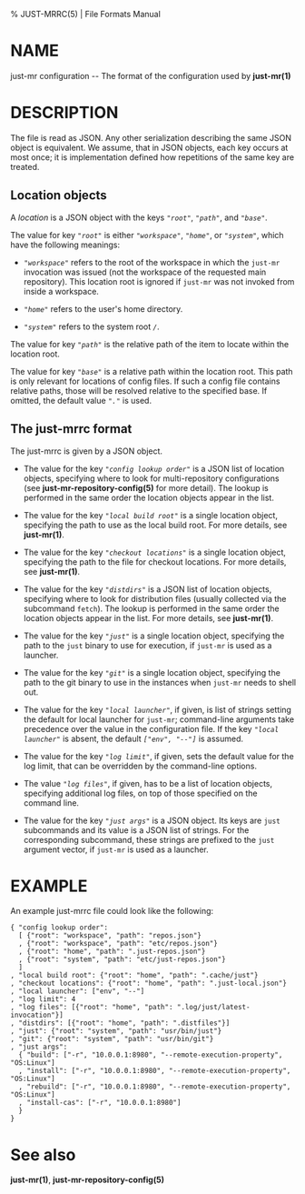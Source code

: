 % JUST-MRRC(5) | File Formats Manual

NAME
====

just-mr configuration -- The format of the configuration used by
**just-mr(1)**

DESCRIPTION
===========

The file is read as JSON. Any other serialization describing the same
JSON object is equivalent. We assume, that in JSON objects, each key
occurs at most once; it is implementation defined how repetitions of the
same key are treated.

Location objects
----------------

A *location* is a JSON object with the keys *`"root"`*, *`"path"`*, and
*`"base"`*.

The value for key *`"root"`* is either *`"workspace"`*, *`"home"`*, or
*`"system"`*, which have the following meanings:

 - *`"workspace"`* refers to the root of the workspace in which the
   `just-mr` invocation was issued (not the workspace of the requested
   main repository). This location root is ignored if `just-mr` was not
   invoked from inside a workspace.

 - *`"home"`* refers to the user's home directory.

 - *`"system"`* refers to the system root *`/`*.

The value for key *`"path"`* is the relative path of the item to locate
within the location root.

The value for key *`"base"`* is a relative path within the location
root. This path is only relevant for locations of config files. If such
a config file contains relative paths, those will be resolved relative
to the specified base. If omitted, the default value *`"."`* is used.

The just-mrrc format
--------------------

The just-mrrc is given by a JSON object.

 - The value for the key *`"config lookup order"`* is a JSON list of
   location objects, specifying where to look for multi-repository
   configurations (see **just-mr-repository-config(5)** for more
   detail). The lookup is performed in the same order the location
   objects appear in the list.

 - The value for the key *`"local build root"`* is a single location
   object, specifying the path to use as the local build root. For more
   details, see **just-mr(1)**.

 - The value for the key *`"checkout locations"`* is a single location
   object, specifying the path to the file for checkout locations. For
   more details, see **just-mr(1)**.

 - The value for the key *`"distdirs"`* is a JSON list of location
   objects, specifying where to look for distribution files (usually
   collected via the subcommand `fetch`). The lookup is performed in
   the same order the location objects appear in the list. For more
   details, see **just-mr(1)**.

 - The value for the key *`"just"`* is a single location object,
   specifying the path to the `just` binary to use for execution, if
   `just-mr` is used as a launcher.

 - The value for the key *`"git"`* is a single location object,
   specifying the path to the git binary to use in the instances when
   `just-mr` needs to shell out.

 - The value for the key *`"local launcher"`*, if given, is list of
   strings setting the default for local launcher for `just-mr`;
   command-line arguments take precedence over the value in the
   configuration file. If the key *`"local launcher"`* is absent, the
   default *`["env", "--"]`* is assumed.

 - The value for the key *`"log limit"`*, if given, sets the default
   value for the log limit, that can be overridden by the command-line
   options.

 - The value *`"log files"`*, if given, has to be a list of location
   objects, specifying additional log files, on top of those specified
   on the command line.

 - The value for the key *`"just args"`* is a JSON object. Its keys are
   `just` subcommands and its value is a JSON list of strings. For the
   corresponding subcommand, these strings are prefixed to the `just`
   argument vector, if `just-mr` is used as a launcher.

EXAMPLE
=======

An example just-mrrc file could look like the following:

``` jsonc
{ "config lookup order":
  [ {"root": "workspace", "path": "repos.json"}
  , {"root": "workspace", "path": "etc/repos.json"}
  , {"root": "home", "path": ".just-repos.json"}
  , {"root": "system", "path": "etc/just-repos.json"}
  ]
, "local build root": {"root": "home", "path": ".cache/just"}
, "checkout locations": {"root": "home", "path": ".just-local.json"}
, "local launcher": ["env", "--"]
, "log limit": 4
, "log files": [{"root": "home", "path": ".log/just/latest-invocation"}]
, "distdirs": [{"root": "home", "path": ".distfiles"}]
, "just": {"root": "system", "path": "usr/bin/just"}
, "git": {"root": "system", "path": "usr/bin/git"}
, "just args":
  { "build": ["-r", "10.0.0.1:8980", "--remote-execution-property", "OS:Linux"]
  , "install": ["-r", "10.0.0.1:8980", "--remote-execution-property", "OS:Linux"]
  , "rebuild": ["-r", "10.0.0.1:8980", "--remote-execution-property", "OS:Linux"]
  , "install-cas": ["-r", "10.0.0.1:8980"]
  }
}
```

See also
========

**just-mr(1)**, **just-mr-repository-config(5)**
